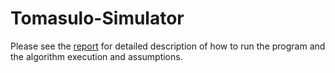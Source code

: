 # Tomasulo-Simulator
Please see the [report](https://github.com/MohamedK1/Tomasulo-Simulator/blob/master/Microprocessors%20Report.pdf) for detailed description of how to run the program and the algorithm execution and assumptions.
